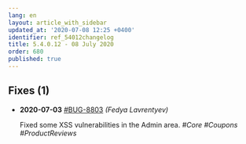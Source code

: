```yaml
---
lang: en
layout: article_with_sidebar
updated_at: '2020-07-08 12:25 +0400'
identifier: ref_54012changelog
title: 5.4.0.12 - 08 July 2020
order: 680
published: true
---
```

## Fixes (1)
* **2020-07-03** [#BUG-8803](https://xcn.myjetbrains.com/youtrack/issue/BUG-8803) _(Fedya Lavrentyev)_

  Fixed some XSS vulnerabilities in the Admin area. _#Core #Coupons #ProductReviews_
